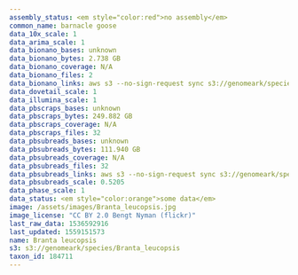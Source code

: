 ```yaml
---
assembly_status: <em style="color:red">no assembly</em>
common_name: barnacle goose
data_10x_scale: 1
data_arima_scale: 1
data_bionano_bases: unknown
data_bionano_bytes: 2.738 GB
data_bionano_coverage: N/A
data_bionano_files: 2
data_bionano_links: aws s3 --no-sign-request sync s3://genomeark/species/Branta_leucopsis/bBraLeu1/genomic_data/bionano/ .<br>
data_dovetail_scale: 1
data_illumina_scale: 1
data_pbscraps_bases: unknown
data_pbscraps_bytes: 249.882 GB
data_pbscraps_coverage: N/A
data_pbscraps_files: 32
data_pbsubreads_bases: unknown
data_pbsubreads_bytes: 111.940 GB
data_pbsubreads_coverage: N/A
data_pbsubreads_files: 32
data_pbsubreads_links: aws s3 --no-sign-request sync s3://genomeark/species/Branta_leucopsis/bBraLeu1/genomic_data/pacbio/ . --exclude "*scraps.bam*"<br>
data_pbsubreads_scale: 0.5205
data_phase_scale: 1
data_status: <em style="color:orange">some data</em>
image: /assets/images/Branta_leucopsis.jpg
image_license: "CC BY 2.0 Bengt Nyman (flickr)"
last_raw_data: 1536592916
last_updated: 1559151573
name: Branta leucopsis
s3: s3://genomeark/species/Branta_leucopsis
taxon_id: 184711
---
```

